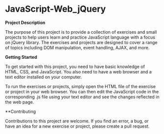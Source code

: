 # JavaScript-Web_jQuery
**Project Description**

The purpose of this project is to provide a collection of exercises and small projects to help users learn and practice JavaScript language with a focus on jQuery library. The exercises and projects are designed to cover a range of topics including DOM manipulation, event handling, AJAX, and more.


**Getting Started**

To get started with this project, you need to have basic knowledge of HTML, CSS, and JavaScript. You also need to have a web browser and a text editor installed on your computer.

To run the exercises or projects, simply open the HTML file of the exercise or project in your web browser. You can then edit the JavaScript code in the corresponding .js file using your text editor and see the changes reflected in the web page.

**Contributing

Contributions to this project are welcome. If you find an error, a bug, or have an idea for a new exercise or project, please create a pull request.
